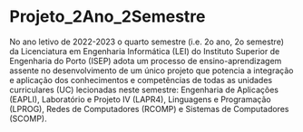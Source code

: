 # Projeto_2Ano_2Semestre

No ano letivo de 2022-2023 o quarto semestre (i.e. 2o ano, 2o semestre) da Licenciatura em Engenharia Informática (LEI) do Instituto Superior de Engenharia do Porto (ISEP) adota um processo de ensino-aprendizagem assente no desenvolvimento de um único projeto que potencia a integração e aplicação dos conhecimentos e competências de todas as unidades curriculares (UC) lecionadas neste semestre: Engenharia de Aplicações (EAPLI), Laboratório e Projeto IV (LAPR4), Linguagens e Programação (LPROG), Redes de Computadores (RCOMP) e Sistemas de Computadores (SCOMP).
